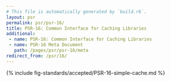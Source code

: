 ```yaml
---
# This file is automatically generated by `build.rb`.
layout: psr
permalink: psr/psr-16/
title: PSR-16: Common Interface for Caching Libraries
additional:
 - name: PSR-16: Common Interface for Caching Libraries
 - name: PSR-16 Meta Document
   path: /pages/psr/psr-16/meta
redirect_from: /psr/16/
---
```


{% include fig-standards/accepted/PSR-16-simple-cache.md %}